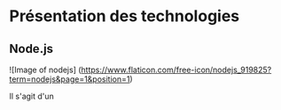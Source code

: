 # Présentation des technologies

  ## Node.js 
  ![Image of nodejs] (https://www.flaticon.com/free-icon/nodejs_919825?term=nodejs&page=1&position=1)
  
  Il s'agit d'un 
